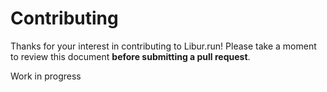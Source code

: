 # Contributing

Thanks for your interest in contributing to Libur.run! Please take a moment to review this document **before submitting a pull request**.

Work in progress
